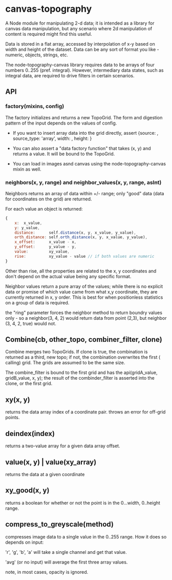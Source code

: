 canvas-topography
=================

A Node module for manipulating 2-d data; it is intended as a library for canvas data manipulation, but any
scenario where 2d manipulation of content is required might find this useful.

Data is stored in a flat array, accessed by interpolation of x-y based on width and height of the dataset.
Data can be any sort of format you like - numeric, objects, strings, etc.

The node-topography-canvas library requires data to be arrays of four numbers 0..255 (pref. integral). However,
intermediary data states, such as integral data, are required to drive filters in certain scenarios.

## API

### factory(mixins, config)

The factory initializes and returns a new TopoGrid. The form and digestion pattern of the input
depends on the values of config.

* If you want to insert array data into the grid directly,
  assert {source: <your data array>, source_type: 'array', width: <int>, height: <int>}

* You can also assert a "data factory function" that takes (x, y) and returns a value. It will be bound to the
TopoGrid.

* You can load in images asnd canvas using the node-topography-canvas mixin as well.

### neighbors(x, y, range) and neighbor_values(x, y, range, asInt)

Neighbors returns an array of data within +/- range; only "good" data (data for coordinates on the grid) are returned.

For each value an object is returned:

```javascript
{
	x:  x_value,
	y: y_value,
	distance:      self.distance(x, y, x_value, y_value),
	orth_distance: self.orth_distance(x, y, x_value, y_value),
	x_offset:      x_value - x,
	y_offset:      y_value - y,
	value:         xy_value,
	rise:          xy_value - value // if both values are numeric
}
```
Other than rise, all the properties are related to the x, y coordinates and don't depend on the actual value being any
specific format.

Neighbor values return a pure array of the values; while there is no explicit data or promise of which value came
from what x,y coordinate, they are currently returned in x, y order. This is best for when positionless statistics on
 a group of data is required.

the "ring" parameter forces the neighbor method to return boundry values only - so a neighbor(3, 4,
2) would return data from point (2,3), but neighbor (3, 4, 2, true) would not.

## Combine(cb, other_topo, combiner_filter, clone)

Combine merges two TopoGrids. If clone is true, the combination is returned as a third, new topo; if not,
the combination overwrites the first ( calling) grid. The grids are assumed to be the same size.

The combine_filter is bound to the first grid and has the api(gridA_value, gridB_value, x,
y); the result of the combinder_filter is asserted into the clone, or the first grid.

## xy(x, y)

returns the data array index of a coordinate pair. throws an error for off-grid points.

## deindex(index)

returns a two-value array for a given data array offset.

## value(x, y) | value(xy_array)

returns the data at a given coordinate

## xy_good(x, y)

returns a boolean for whether or not the point is in the 0...width, 0..height range.

## compress_to_greyscale(method)

compresses image data to a single value in the 0..255 range. How it does so depends on input:

'r', 'g', 'b', 'a' will take a single channel and get that value.

'avg' (or no input) will average the first three array values.

note, in most cases, opacity is ignored. 


